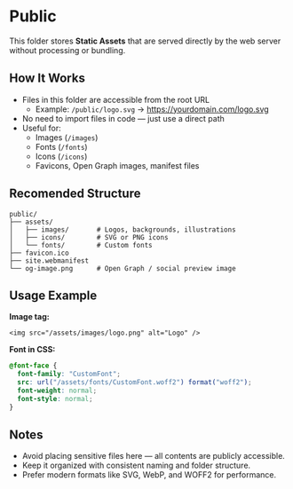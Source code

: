# Public

This folder stores **Static Assets** that are served directly by the web server without processing or bundling.

## How It Works

- Files in this folder are accessible from the root URL
  - Example: `/public/logo.svg` → <https://yourdomain.com/logo.svg>
- No need to import files in code — just use a direct path
- Useful for:
  - Images (`/images`)
  - Fonts (`/fonts`)
  - Icons (`/icons`)
  - Favicons, Open Graph images, manifest files

## Recomended Structure

```plaintext
public/
├── assets/
│   ├── images/       # Logos, backgrounds, illustrations
│   ├── icons/        # SVG or PNG icons
│   └── fonts/        # Custom fonts
├── favicon.ico
├── site.webmanifest
└── og-image.png      # Open Graph / social preview image
```

## Usage Example

**Image tag:**

```tsx
<img src="/assets/images/logo.png" alt="Logo" />
```

**Font in CSS:**

```css
@font-face {
  font-family: "CustomFont";
  src: url("/assets/fonts/CustomFont.woff2") format("woff2");
  font-weight: normal;
  font-style: normal;
}
```

## Notes

- Avoid placing sensitive files here — all contents are publicly accessible.
- Keep it organized with consistent naming and folder structure.
- Prefer modern formats like SVG, WebP, and WOFF2 for performance.
